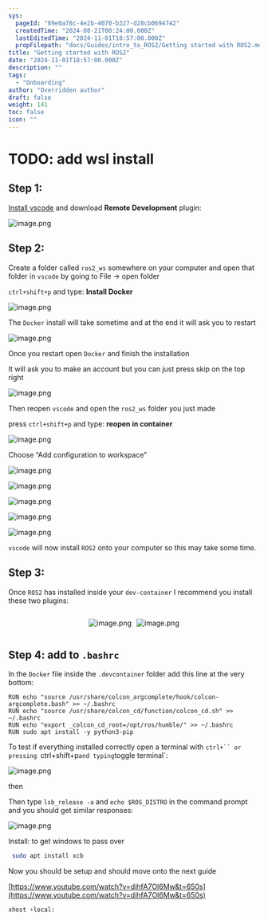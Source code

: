 ```yaml
---
sys:
  pageId: "89e0a78c-4e2b-4070-b327-d28cb0694742"
  createdTime: "2024-08-21T00:24:00.000Z"
  lastEditedTime: "2024-11-01T18:57:00.000Z"
  propFilepath: "docs/Guides/intro_to_ROS2/Getting started with ROS2.md"
title: "Getting started with ROS2"
date: "2024-11-01T18:57:00.000Z"
description: ""
tags:
  - "Onboarding"
author: "Overridden author"
draft: false
weight: 141
toc: false
icon: ""
---
```


# TODO: add wsl install

## Step 1:

[Install vscode](https://code.visualstudio.com/download) and download **Remote Development** plugin:

![image.png](https://prod-files-secure.s3.us-west-2.amazonaws.com/d518164a-d88e-44d1-a4ee-3adb3bd8bce0/efb52993-1881-4a40-b95e-6f020334f022/image.png?X-Amz-Algorithm=AWS4-HMAC-SHA256&X-Amz-Content-Sha256=UNSIGNED-PAYLOAD&X-Amz-Credential=ASIAZI2LB4667BMCHFEN%2F20250424%2Fus-west-2%2Fs3%2Faws4_request&X-Amz-Date=20250424T181046Z&X-Amz-Expires=3600&X-Amz-Security-Token=IQoJb3JpZ2luX2VjEIL%2F%2F%2F%2F%2F%2F%2F%2F%2F%2FwEaCXVzLXdlc3QtMiJHMEUCIQC%2FPT%2B9UO1G9hUDcdKCv3al8XBO3h%2FPCZTj3xr38EQwtAIgX5oV2lUbV5pFgHMXdd8RLs3QnbB%2BNzpk3pVIbwX1A%2BIq%2FwMIGxAAGgw2Mzc0MjMxODM4MDUiDPIU9iDpJbrmHYZkzyrcAwMXuhwzrg0fMn7AN7Pe6CMMQvfdB9cf7Nh9QvhGybAjgSgpCXeOhn7NsHUh86GzCBZJ0d8IoCqOCCrU%2BVwNhiqT2PXdGzNJ4xLfxvDBRmQP0vTTMXAKcuOXTROm2xD4c3U5BN0zJpAtvBt9POCurbOIryFfLdt9NGenLYUw%2F2a5bzaF9NagJ7RypaD15hanmNJB7jlLomEDNGVOOccrMj2aW2Zy%2BM2SjnWNNelsVwyr2By8r2qRSzAxaM%2BS0Ss0Q9D%2FntEaV%2BFDoYxGqsqOjC6sfqmKUwj0nNvz049riuyg6bR0pUD%2FFBPPZI86QBjU8LCA%2F2TZkjSnprPfRgVn4HkuFBevggtb%2Ba4fQhTEsSdt%2BZ5xWFuOaM4%2F%2B1tI5YMFNKKM01f6ZDXnwWwnbrJyF0W9wVYilXUTzQm22OX%2BoSiMZAzqNON615K8if%2BtKpuUM1Fj0puZE714kNepBbA2Z94xRCInTKpyAuzceKUUVmMqP7OhZWov62ByxpkHG92BkMLz4lZFJB9MyO7rdUrV9DBehR9G9UVO5ErfT30ElnnXwaq3cvdY1FhyB%2BMupaZFN7Wml9nL7baTrjOU6FhH2QHEVapz6LgejOTw%2BVqSffRd1fU5%2Fkrv1cKtYgbXMI7xqcAGOqUBg0SM3oWrIFW6hW5uyDKoeoozZBPPR0fJYuSGIqvl3ygG%2BTRNSpUNtttayq%2FWqxOUy3CJzMDP0iYqDdK3HjmLdjbe2R4W75aaetYoQfecJzlwY7aNYtlg8AIU16UUDdvMw2iJLMcVojtL0V2geGlGyaQ7VXPkWHb4zjtXOtTXUGLblkiNGlPQhgileiaw1X9d%2BaBoCYo%2BUqFNu3%2BFMtPz%2BtFAvpkF&X-Amz-Signature=efce407ee5fa841071994de15be413bc07d82e2819a040376d29b534ed3fb85b&X-Amz-SignedHeaders=host&x-id=GetObject)

## Step 2:

Create a folder called `ros2_ws` somewhere on your computer and open that folder in `vscode` by going to File → open folder 

`ctrl+shift+p` and type: **Install Docker**

![image.png](https://prod-files-secure.s3.us-west-2.amazonaws.com/d518164a-d88e-44d1-a4ee-3adb3bd8bce0/2269dc0e-1cd5-47ff-bceb-c04ad9b2eab0/image.png?X-Amz-Algorithm=AWS4-HMAC-SHA256&X-Amz-Content-Sha256=UNSIGNED-PAYLOAD&X-Amz-Credential=ASIAZI2LB4667BMCHFEN%2F20250424%2Fus-west-2%2Fs3%2Faws4_request&X-Amz-Date=20250424T181046Z&X-Amz-Expires=3600&X-Amz-Security-Token=IQoJb3JpZ2luX2VjEIL%2F%2F%2F%2F%2F%2F%2F%2F%2F%2FwEaCXVzLXdlc3QtMiJHMEUCIQC%2FPT%2B9UO1G9hUDcdKCv3al8XBO3h%2FPCZTj3xr38EQwtAIgX5oV2lUbV5pFgHMXdd8RLs3QnbB%2BNzpk3pVIbwX1A%2BIq%2FwMIGxAAGgw2Mzc0MjMxODM4MDUiDPIU9iDpJbrmHYZkzyrcAwMXuhwzrg0fMn7AN7Pe6CMMQvfdB9cf7Nh9QvhGybAjgSgpCXeOhn7NsHUh86GzCBZJ0d8IoCqOCCrU%2BVwNhiqT2PXdGzNJ4xLfxvDBRmQP0vTTMXAKcuOXTROm2xD4c3U5BN0zJpAtvBt9POCurbOIryFfLdt9NGenLYUw%2F2a5bzaF9NagJ7RypaD15hanmNJB7jlLomEDNGVOOccrMj2aW2Zy%2BM2SjnWNNelsVwyr2By8r2qRSzAxaM%2BS0Ss0Q9D%2FntEaV%2BFDoYxGqsqOjC6sfqmKUwj0nNvz049riuyg6bR0pUD%2FFBPPZI86QBjU8LCA%2F2TZkjSnprPfRgVn4HkuFBevggtb%2Ba4fQhTEsSdt%2BZ5xWFuOaM4%2F%2B1tI5YMFNKKM01f6ZDXnwWwnbrJyF0W9wVYilXUTzQm22OX%2BoSiMZAzqNON615K8if%2BtKpuUM1Fj0puZE714kNepBbA2Z94xRCInTKpyAuzceKUUVmMqP7OhZWov62ByxpkHG92BkMLz4lZFJB9MyO7rdUrV9DBehR9G9UVO5ErfT30ElnnXwaq3cvdY1FhyB%2BMupaZFN7Wml9nL7baTrjOU6FhH2QHEVapz6LgejOTw%2BVqSffRd1fU5%2Fkrv1cKtYgbXMI7xqcAGOqUBg0SM3oWrIFW6hW5uyDKoeoozZBPPR0fJYuSGIqvl3ygG%2BTRNSpUNtttayq%2FWqxOUy3CJzMDP0iYqDdK3HjmLdjbe2R4W75aaetYoQfecJzlwY7aNYtlg8AIU16UUDdvMw2iJLMcVojtL0V2geGlGyaQ7VXPkWHb4zjtXOtTXUGLblkiNGlPQhgileiaw1X9d%2BaBoCYo%2BUqFNu3%2BFMtPz%2BtFAvpkF&X-Amz-Signature=50da94c9eee99b0e900b077fbb8ae81f6dbaa1b8a3998ef78877f4480093404e&X-Amz-SignedHeaders=host&x-id=GetObject)

The `Docker` install will take sometime and at the end it will ask you to restart

![image.png](https://prod-files-secure.s3.us-west-2.amazonaws.com/d518164a-d88e-44d1-a4ee-3adb3bd8bce0/ed233f78-be33-4b1f-b89c-9c346c0e961e/image.png?X-Amz-Algorithm=AWS4-HMAC-SHA256&X-Amz-Content-Sha256=UNSIGNED-PAYLOAD&X-Amz-Credential=ASIAZI2LB4667BMCHFEN%2F20250424%2Fus-west-2%2Fs3%2Faws4_request&X-Amz-Date=20250424T181046Z&X-Amz-Expires=3600&X-Amz-Security-Token=IQoJb3JpZ2luX2VjEIL%2F%2F%2F%2F%2F%2F%2F%2F%2F%2FwEaCXVzLXdlc3QtMiJHMEUCIQC%2FPT%2B9UO1G9hUDcdKCv3al8XBO3h%2FPCZTj3xr38EQwtAIgX5oV2lUbV5pFgHMXdd8RLs3QnbB%2BNzpk3pVIbwX1A%2BIq%2FwMIGxAAGgw2Mzc0MjMxODM4MDUiDPIU9iDpJbrmHYZkzyrcAwMXuhwzrg0fMn7AN7Pe6CMMQvfdB9cf7Nh9QvhGybAjgSgpCXeOhn7NsHUh86GzCBZJ0d8IoCqOCCrU%2BVwNhiqT2PXdGzNJ4xLfxvDBRmQP0vTTMXAKcuOXTROm2xD4c3U5BN0zJpAtvBt9POCurbOIryFfLdt9NGenLYUw%2F2a5bzaF9NagJ7RypaD15hanmNJB7jlLomEDNGVOOccrMj2aW2Zy%2BM2SjnWNNelsVwyr2By8r2qRSzAxaM%2BS0Ss0Q9D%2FntEaV%2BFDoYxGqsqOjC6sfqmKUwj0nNvz049riuyg6bR0pUD%2FFBPPZI86QBjU8LCA%2F2TZkjSnprPfRgVn4HkuFBevggtb%2Ba4fQhTEsSdt%2BZ5xWFuOaM4%2F%2B1tI5YMFNKKM01f6ZDXnwWwnbrJyF0W9wVYilXUTzQm22OX%2BoSiMZAzqNON615K8if%2BtKpuUM1Fj0puZE714kNepBbA2Z94xRCInTKpyAuzceKUUVmMqP7OhZWov62ByxpkHG92BkMLz4lZFJB9MyO7rdUrV9DBehR9G9UVO5ErfT30ElnnXwaq3cvdY1FhyB%2BMupaZFN7Wml9nL7baTrjOU6FhH2QHEVapz6LgejOTw%2BVqSffRd1fU5%2Fkrv1cKtYgbXMI7xqcAGOqUBg0SM3oWrIFW6hW5uyDKoeoozZBPPR0fJYuSGIqvl3ygG%2BTRNSpUNtttayq%2FWqxOUy3CJzMDP0iYqDdK3HjmLdjbe2R4W75aaetYoQfecJzlwY7aNYtlg8AIU16UUDdvMw2iJLMcVojtL0V2geGlGyaQ7VXPkWHb4zjtXOtTXUGLblkiNGlPQhgileiaw1X9d%2BaBoCYo%2BUqFNu3%2BFMtPz%2BtFAvpkF&X-Amz-Signature=a4eba135147bc05f59498f5c5969fd068f2de384cc45f62e513594fe1ed34275&X-Amz-SignedHeaders=host&x-id=GetObject)

Once you restart open `Docker` and finish the installation

It will ask you to make an account but you can just press skip on the top right

![image.png](https://prod-files-secure.s3.us-west-2.amazonaws.com/d518164a-d88e-44d1-a4ee-3adb3bd8bce0/21010ad9-1659-4fd9-9f59-9932a09b2a3d/image.png?X-Amz-Algorithm=AWS4-HMAC-SHA256&X-Amz-Content-Sha256=UNSIGNED-PAYLOAD&X-Amz-Credential=ASIAZI2LB4667BMCHFEN%2F20250424%2Fus-west-2%2Fs3%2Faws4_request&X-Amz-Date=20250424T181046Z&X-Amz-Expires=3600&X-Amz-Security-Token=IQoJb3JpZ2luX2VjEIL%2F%2F%2F%2F%2F%2F%2F%2F%2F%2FwEaCXVzLXdlc3QtMiJHMEUCIQC%2FPT%2B9UO1G9hUDcdKCv3al8XBO3h%2FPCZTj3xr38EQwtAIgX5oV2lUbV5pFgHMXdd8RLs3QnbB%2BNzpk3pVIbwX1A%2BIq%2FwMIGxAAGgw2Mzc0MjMxODM4MDUiDPIU9iDpJbrmHYZkzyrcAwMXuhwzrg0fMn7AN7Pe6CMMQvfdB9cf7Nh9QvhGybAjgSgpCXeOhn7NsHUh86GzCBZJ0d8IoCqOCCrU%2BVwNhiqT2PXdGzNJ4xLfxvDBRmQP0vTTMXAKcuOXTROm2xD4c3U5BN0zJpAtvBt9POCurbOIryFfLdt9NGenLYUw%2F2a5bzaF9NagJ7RypaD15hanmNJB7jlLomEDNGVOOccrMj2aW2Zy%2BM2SjnWNNelsVwyr2By8r2qRSzAxaM%2BS0Ss0Q9D%2FntEaV%2BFDoYxGqsqOjC6sfqmKUwj0nNvz049riuyg6bR0pUD%2FFBPPZI86QBjU8LCA%2F2TZkjSnprPfRgVn4HkuFBevggtb%2Ba4fQhTEsSdt%2BZ5xWFuOaM4%2F%2B1tI5YMFNKKM01f6ZDXnwWwnbrJyF0W9wVYilXUTzQm22OX%2BoSiMZAzqNON615K8if%2BtKpuUM1Fj0puZE714kNepBbA2Z94xRCInTKpyAuzceKUUVmMqP7OhZWov62ByxpkHG92BkMLz4lZFJB9MyO7rdUrV9DBehR9G9UVO5ErfT30ElnnXwaq3cvdY1FhyB%2BMupaZFN7Wml9nL7baTrjOU6FhH2QHEVapz6LgejOTw%2BVqSffRd1fU5%2Fkrv1cKtYgbXMI7xqcAGOqUBg0SM3oWrIFW6hW5uyDKoeoozZBPPR0fJYuSGIqvl3ygG%2BTRNSpUNtttayq%2FWqxOUy3CJzMDP0iYqDdK3HjmLdjbe2R4W75aaetYoQfecJzlwY7aNYtlg8AIU16UUDdvMw2iJLMcVojtL0V2geGlGyaQ7VXPkWHb4zjtXOtTXUGLblkiNGlPQhgileiaw1X9d%2BaBoCYo%2BUqFNu3%2BFMtPz%2BtFAvpkF&X-Amz-Signature=a9ed32bdeb5d3ab3082bc6783a1df84151390b1e2a7bb368344b7ebbf684b880&X-Amz-SignedHeaders=host&x-id=GetObject)

Then reopen `vscode` and open the `ros2_ws` folder you just made

press `ctrl+shift+p` and type: **reopen in container**

![image.png](https://prod-files-secure.s3.us-west-2.amazonaws.com/d518164a-d88e-44d1-a4ee-3adb3bd8bce0/4e93b8c2-41ad-488c-8095-c74205196118/image.png?X-Amz-Algorithm=AWS4-HMAC-SHA256&X-Amz-Content-Sha256=UNSIGNED-PAYLOAD&X-Amz-Credential=ASIAZI2LB4667BMCHFEN%2F20250424%2Fus-west-2%2Fs3%2Faws4_request&X-Amz-Date=20250424T181046Z&X-Amz-Expires=3600&X-Amz-Security-Token=IQoJb3JpZ2luX2VjEIL%2F%2F%2F%2F%2F%2F%2F%2F%2F%2FwEaCXVzLXdlc3QtMiJHMEUCIQC%2FPT%2B9UO1G9hUDcdKCv3al8XBO3h%2FPCZTj3xr38EQwtAIgX5oV2lUbV5pFgHMXdd8RLs3QnbB%2BNzpk3pVIbwX1A%2BIq%2FwMIGxAAGgw2Mzc0MjMxODM4MDUiDPIU9iDpJbrmHYZkzyrcAwMXuhwzrg0fMn7AN7Pe6CMMQvfdB9cf7Nh9QvhGybAjgSgpCXeOhn7NsHUh86GzCBZJ0d8IoCqOCCrU%2BVwNhiqT2PXdGzNJ4xLfxvDBRmQP0vTTMXAKcuOXTROm2xD4c3U5BN0zJpAtvBt9POCurbOIryFfLdt9NGenLYUw%2F2a5bzaF9NagJ7RypaD15hanmNJB7jlLomEDNGVOOccrMj2aW2Zy%2BM2SjnWNNelsVwyr2By8r2qRSzAxaM%2BS0Ss0Q9D%2FntEaV%2BFDoYxGqsqOjC6sfqmKUwj0nNvz049riuyg6bR0pUD%2FFBPPZI86QBjU8LCA%2F2TZkjSnprPfRgVn4HkuFBevggtb%2Ba4fQhTEsSdt%2BZ5xWFuOaM4%2F%2B1tI5YMFNKKM01f6ZDXnwWwnbrJyF0W9wVYilXUTzQm22OX%2BoSiMZAzqNON615K8if%2BtKpuUM1Fj0puZE714kNepBbA2Z94xRCInTKpyAuzceKUUVmMqP7OhZWov62ByxpkHG92BkMLz4lZFJB9MyO7rdUrV9DBehR9G9UVO5ErfT30ElnnXwaq3cvdY1FhyB%2BMupaZFN7Wml9nL7baTrjOU6FhH2QHEVapz6LgejOTw%2BVqSffRd1fU5%2Fkrv1cKtYgbXMI7xqcAGOqUBg0SM3oWrIFW6hW5uyDKoeoozZBPPR0fJYuSGIqvl3ygG%2BTRNSpUNtttayq%2FWqxOUy3CJzMDP0iYqDdK3HjmLdjbe2R4W75aaetYoQfecJzlwY7aNYtlg8AIU16UUDdvMw2iJLMcVojtL0V2geGlGyaQ7VXPkWHb4zjtXOtTXUGLblkiNGlPQhgileiaw1X9d%2BaBoCYo%2BUqFNu3%2BFMtPz%2BtFAvpkF&X-Amz-Signature=41b35cd0a486ac29d6dad71b409b2b1ecbaf279399056cd1fbe2658346bbe5d3&X-Amz-SignedHeaders=host&x-id=GetObject)

Choose “Add configuration to workspace”

![image.png](https://prod-files-secure.s3.us-west-2.amazonaws.com/d518164a-d88e-44d1-a4ee-3adb3bd8bce0/9560b282-5060-4989-ba37-97e7b2c22476/image.png?X-Amz-Algorithm=AWS4-HMAC-SHA256&X-Amz-Content-Sha256=UNSIGNED-PAYLOAD&X-Amz-Credential=ASIAZI2LB4667BMCHFEN%2F20250424%2Fus-west-2%2Fs3%2Faws4_request&X-Amz-Date=20250424T181046Z&X-Amz-Expires=3600&X-Amz-Security-Token=IQoJb3JpZ2luX2VjEIL%2F%2F%2F%2F%2F%2F%2F%2F%2F%2FwEaCXVzLXdlc3QtMiJHMEUCIQC%2FPT%2B9UO1G9hUDcdKCv3al8XBO3h%2FPCZTj3xr38EQwtAIgX5oV2lUbV5pFgHMXdd8RLs3QnbB%2BNzpk3pVIbwX1A%2BIq%2FwMIGxAAGgw2Mzc0MjMxODM4MDUiDPIU9iDpJbrmHYZkzyrcAwMXuhwzrg0fMn7AN7Pe6CMMQvfdB9cf7Nh9QvhGybAjgSgpCXeOhn7NsHUh86GzCBZJ0d8IoCqOCCrU%2BVwNhiqT2PXdGzNJ4xLfxvDBRmQP0vTTMXAKcuOXTROm2xD4c3U5BN0zJpAtvBt9POCurbOIryFfLdt9NGenLYUw%2F2a5bzaF9NagJ7RypaD15hanmNJB7jlLomEDNGVOOccrMj2aW2Zy%2BM2SjnWNNelsVwyr2By8r2qRSzAxaM%2BS0Ss0Q9D%2FntEaV%2BFDoYxGqsqOjC6sfqmKUwj0nNvz049riuyg6bR0pUD%2FFBPPZI86QBjU8LCA%2F2TZkjSnprPfRgVn4HkuFBevggtb%2Ba4fQhTEsSdt%2BZ5xWFuOaM4%2F%2B1tI5YMFNKKM01f6ZDXnwWwnbrJyF0W9wVYilXUTzQm22OX%2BoSiMZAzqNON615K8if%2BtKpuUM1Fj0puZE714kNepBbA2Z94xRCInTKpyAuzceKUUVmMqP7OhZWov62ByxpkHG92BkMLz4lZFJB9MyO7rdUrV9DBehR9G9UVO5ErfT30ElnnXwaq3cvdY1FhyB%2BMupaZFN7Wml9nL7baTrjOU6FhH2QHEVapz6LgejOTw%2BVqSffRd1fU5%2Fkrv1cKtYgbXMI7xqcAGOqUBg0SM3oWrIFW6hW5uyDKoeoozZBPPR0fJYuSGIqvl3ygG%2BTRNSpUNtttayq%2FWqxOUy3CJzMDP0iYqDdK3HjmLdjbe2R4W75aaetYoQfecJzlwY7aNYtlg8AIU16UUDdvMw2iJLMcVojtL0V2geGlGyaQ7VXPkWHb4zjtXOtTXUGLblkiNGlPQhgileiaw1X9d%2BaBoCYo%2BUqFNu3%2BFMtPz%2BtFAvpkF&X-Amz-Signature=06c0287a8f7ea676e8f596e7f524bbfbb681329af2d7441b4868015d89345e44&X-Amz-SignedHeaders=host&x-id=GetObject)

![image.png](https://prod-files-secure.s3.us-west-2.amazonaws.com/d518164a-d88e-44d1-a4ee-3adb3bd8bce0/2ee63f81-886b-48e8-a553-dc6e5eac99e4/image.png?X-Amz-Algorithm=AWS4-HMAC-SHA256&X-Amz-Content-Sha256=UNSIGNED-PAYLOAD&X-Amz-Credential=ASIAZI2LB4667BMCHFEN%2F20250424%2Fus-west-2%2Fs3%2Faws4_request&X-Amz-Date=20250424T181046Z&X-Amz-Expires=3600&X-Amz-Security-Token=IQoJb3JpZ2luX2VjEIL%2F%2F%2F%2F%2F%2F%2F%2F%2F%2FwEaCXVzLXdlc3QtMiJHMEUCIQC%2FPT%2B9UO1G9hUDcdKCv3al8XBO3h%2FPCZTj3xr38EQwtAIgX5oV2lUbV5pFgHMXdd8RLs3QnbB%2BNzpk3pVIbwX1A%2BIq%2FwMIGxAAGgw2Mzc0MjMxODM4MDUiDPIU9iDpJbrmHYZkzyrcAwMXuhwzrg0fMn7AN7Pe6CMMQvfdB9cf7Nh9QvhGybAjgSgpCXeOhn7NsHUh86GzCBZJ0d8IoCqOCCrU%2BVwNhiqT2PXdGzNJ4xLfxvDBRmQP0vTTMXAKcuOXTROm2xD4c3U5BN0zJpAtvBt9POCurbOIryFfLdt9NGenLYUw%2F2a5bzaF9NagJ7RypaD15hanmNJB7jlLomEDNGVOOccrMj2aW2Zy%2BM2SjnWNNelsVwyr2By8r2qRSzAxaM%2BS0Ss0Q9D%2FntEaV%2BFDoYxGqsqOjC6sfqmKUwj0nNvz049riuyg6bR0pUD%2FFBPPZI86QBjU8LCA%2F2TZkjSnprPfRgVn4HkuFBevggtb%2Ba4fQhTEsSdt%2BZ5xWFuOaM4%2F%2B1tI5YMFNKKM01f6ZDXnwWwnbrJyF0W9wVYilXUTzQm22OX%2BoSiMZAzqNON615K8if%2BtKpuUM1Fj0puZE714kNepBbA2Z94xRCInTKpyAuzceKUUVmMqP7OhZWov62ByxpkHG92BkMLz4lZFJB9MyO7rdUrV9DBehR9G9UVO5ErfT30ElnnXwaq3cvdY1FhyB%2BMupaZFN7Wml9nL7baTrjOU6FhH2QHEVapz6LgejOTw%2BVqSffRd1fU5%2Fkrv1cKtYgbXMI7xqcAGOqUBg0SM3oWrIFW6hW5uyDKoeoozZBPPR0fJYuSGIqvl3ygG%2BTRNSpUNtttayq%2FWqxOUy3CJzMDP0iYqDdK3HjmLdjbe2R4W75aaetYoQfecJzlwY7aNYtlg8AIU16UUDdvMw2iJLMcVojtL0V2geGlGyaQ7VXPkWHb4zjtXOtTXUGLblkiNGlPQhgileiaw1X9d%2BaBoCYo%2BUqFNu3%2BFMtPz%2BtFAvpkF&X-Amz-Signature=f0b0800013955ec7279a269fb17454a8c9f7237f12d17942d9ea0d02873a6beb&X-Amz-SignedHeaders=host&x-id=GetObject)

![image.png](https://prod-files-secure.s3.us-west-2.amazonaws.com/d518164a-d88e-44d1-a4ee-3adb3bd8bce0/ae1580b2-b048-407e-aed9-b584224a7a04/image.png?X-Amz-Algorithm=AWS4-HMAC-SHA256&X-Amz-Content-Sha256=UNSIGNED-PAYLOAD&X-Amz-Credential=ASIAZI2LB4667BMCHFEN%2F20250424%2Fus-west-2%2Fs3%2Faws4_request&X-Amz-Date=20250424T181046Z&X-Amz-Expires=3600&X-Amz-Security-Token=IQoJb3JpZ2luX2VjEIL%2F%2F%2F%2F%2F%2F%2F%2F%2F%2FwEaCXVzLXdlc3QtMiJHMEUCIQC%2FPT%2B9UO1G9hUDcdKCv3al8XBO3h%2FPCZTj3xr38EQwtAIgX5oV2lUbV5pFgHMXdd8RLs3QnbB%2BNzpk3pVIbwX1A%2BIq%2FwMIGxAAGgw2Mzc0MjMxODM4MDUiDPIU9iDpJbrmHYZkzyrcAwMXuhwzrg0fMn7AN7Pe6CMMQvfdB9cf7Nh9QvhGybAjgSgpCXeOhn7NsHUh86GzCBZJ0d8IoCqOCCrU%2BVwNhiqT2PXdGzNJ4xLfxvDBRmQP0vTTMXAKcuOXTROm2xD4c3U5BN0zJpAtvBt9POCurbOIryFfLdt9NGenLYUw%2F2a5bzaF9NagJ7RypaD15hanmNJB7jlLomEDNGVOOccrMj2aW2Zy%2BM2SjnWNNelsVwyr2By8r2qRSzAxaM%2BS0Ss0Q9D%2FntEaV%2BFDoYxGqsqOjC6sfqmKUwj0nNvz049riuyg6bR0pUD%2FFBPPZI86QBjU8LCA%2F2TZkjSnprPfRgVn4HkuFBevggtb%2Ba4fQhTEsSdt%2BZ5xWFuOaM4%2F%2B1tI5YMFNKKM01f6ZDXnwWwnbrJyF0W9wVYilXUTzQm22OX%2BoSiMZAzqNON615K8if%2BtKpuUM1Fj0puZE714kNepBbA2Z94xRCInTKpyAuzceKUUVmMqP7OhZWov62ByxpkHG92BkMLz4lZFJB9MyO7rdUrV9DBehR9G9UVO5ErfT30ElnnXwaq3cvdY1FhyB%2BMupaZFN7Wml9nL7baTrjOU6FhH2QHEVapz6LgejOTw%2BVqSffRd1fU5%2Fkrv1cKtYgbXMI7xqcAGOqUBg0SM3oWrIFW6hW5uyDKoeoozZBPPR0fJYuSGIqvl3ygG%2BTRNSpUNtttayq%2FWqxOUy3CJzMDP0iYqDdK3HjmLdjbe2R4W75aaetYoQfecJzlwY7aNYtlg8AIU16UUDdvMw2iJLMcVojtL0V2geGlGyaQ7VXPkWHb4zjtXOtTXUGLblkiNGlPQhgileiaw1X9d%2BaBoCYo%2BUqFNu3%2BFMtPz%2BtFAvpkF&X-Amz-Signature=1aeca953e3ee1f72ff0a52eb1c04e8a248e6a59508c37f3c6bcedf691b441ab2&X-Amz-SignedHeaders=host&x-id=GetObject)

![image.png](https://prod-files-secure.s3.us-west-2.amazonaws.com/d518164a-d88e-44d1-a4ee-3adb3bd8bce0/53255b28-f75e-430f-b9e3-c0ac8577e42b/image.png?X-Amz-Algorithm=AWS4-HMAC-SHA256&X-Amz-Content-Sha256=UNSIGNED-PAYLOAD&X-Amz-Credential=ASIAZI2LB4667BMCHFEN%2F20250424%2Fus-west-2%2Fs3%2Faws4_request&X-Amz-Date=20250424T181046Z&X-Amz-Expires=3600&X-Amz-Security-Token=IQoJb3JpZ2luX2VjEIL%2F%2F%2F%2F%2F%2F%2F%2F%2F%2FwEaCXVzLXdlc3QtMiJHMEUCIQC%2FPT%2B9UO1G9hUDcdKCv3al8XBO3h%2FPCZTj3xr38EQwtAIgX5oV2lUbV5pFgHMXdd8RLs3QnbB%2BNzpk3pVIbwX1A%2BIq%2FwMIGxAAGgw2Mzc0MjMxODM4MDUiDPIU9iDpJbrmHYZkzyrcAwMXuhwzrg0fMn7AN7Pe6CMMQvfdB9cf7Nh9QvhGybAjgSgpCXeOhn7NsHUh86GzCBZJ0d8IoCqOCCrU%2BVwNhiqT2PXdGzNJ4xLfxvDBRmQP0vTTMXAKcuOXTROm2xD4c3U5BN0zJpAtvBt9POCurbOIryFfLdt9NGenLYUw%2F2a5bzaF9NagJ7RypaD15hanmNJB7jlLomEDNGVOOccrMj2aW2Zy%2BM2SjnWNNelsVwyr2By8r2qRSzAxaM%2BS0Ss0Q9D%2FntEaV%2BFDoYxGqsqOjC6sfqmKUwj0nNvz049riuyg6bR0pUD%2FFBPPZI86QBjU8LCA%2F2TZkjSnprPfRgVn4HkuFBevggtb%2Ba4fQhTEsSdt%2BZ5xWFuOaM4%2F%2B1tI5YMFNKKM01f6ZDXnwWwnbrJyF0W9wVYilXUTzQm22OX%2BoSiMZAzqNON615K8if%2BtKpuUM1Fj0puZE714kNepBbA2Z94xRCInTKpyAuzceKUUVmMqP7OhZWov62ByxpkHG92BkMLz4lZFJB9MyO7rdUrV9DBehR9G9UVO5ErfT30ElnnXwaq3cvdY1FhyB%2BMupaZFN7Wml9nL7baTrjOU6FhH2QHEVapz6LgejOTw%2BVqSffRd1fU5%2Fkrv1cKtYgbXMI7xqcAGOqUBg0SM3oWrIFW6hW5uyDKoeoozZBPPR0fJYuSGIqvl3ygG%2BTRNSpUNtttayq%2FWqxOUy3CJzMDP0iYqDdK3HjmLdjbe2R4W75aaetYoQfecJzlwY7aNYtlg8AIU16UUDdvMw2iJLMcVojtL0V2geGlGyaQ7VXPkWHb4zjtXOtTXUGLblkiNGlPQhgileiaw1X9d%2BaBoCYo%2BUqFNu3%2BFMtPz%2BtFAvpkF&X-Amz-Signature=fc9f37f607e73396318b5086b2cd5b904d5d2f34e28f0e193f4ec7081928c6cb&X-Amz-SignedHeaders=host&x-id=GetObject)

![image.png](https://prod-files-secure.s3.us-west-2.amazonaws.com/d518164a-d88e-44d1-a4ee-3adb3bd8bce0/7c562767-5af9-4ffb-97d1-327bcdf4ee00/image.png?X-Amz-Algorithm=AWS4-HMAC-SHA256&X-Amz-Content-Sha256=UNSIGNED-PAYLOAD&X-Amz-Credential=ASIAZI2LB4667BMCHFEN%2F20250424%2Fus-west-2%2Fs3%2Faws4_request&X-Amz-Date=20250424T181046Z&X-Amz-Expires=3600&X-Amz-Security-Token=IQoJb3JpZ2luX2VjEIL%2F%2F%2F%2F%2F%2F%2F%2F%2F%2FwEaCXVzLXdlc3QtMiJHMEUCIQC%2FPT%2B9UO1G9hUDcdKCv3al8XBO3h%2FPCZTj3xr38EQwtAIgX5oV2lUbV5pFgHMXdd8RLs3QnbB%2BNzpk3pVIbwX1A%2BIq%2FwMIGxAAGgw2Mzc0MjMxODM4MDUiDPIU9iDpJbrmHYZkzyrcAwMXuhwzrg0fMn7AN7Pe6CMMQvfdB9cf7Nh9QvhGybAjgSgpCXeOhn7NsHUh86GzCBZJ0d8IoCqOCCrU%2BVwNhiqT2PXdGzNJ4xLfxvDBRmQP0vTTMXAKcuOXTROm2xD4c3U5BN0zJpAtvBt9POCurbOIryFfLdt9NGenLYUw%2F2a5bzaF9NagJ7RypaD15hanmNJB7jlLomEDNGVOOccrMj2aW2Zy%2BM2SjnWNNelsVwyr2By8r2qRSzAxaM%2BS0Ss0Q9D%2FntEaV%2BFDoYxGqsqOjC6sfqmKUwj0nNvz049riuyg6bR0pUD%2FFBPPZI86QBjU8LCA%2F2TZkjSnprPfRgVn4HkuFBevggtb%2Ba4fQhTEsSdt%2BZ5xWFuOaM4%2F%2B1tI5YMFNKKM01f6ZDXnwWwnbrJyF0W9wVYilXUTzQm22OX%2BoSiMZAzqNON615K8if%2BtKpuUM1Fj0puZE714kNepBbA2Z94xRCInTKpyAuzceKUUVmMqP7OhZWov62ByxpkHG92BkMLz4lZFJB9MyO7rdUrV9DBehR9G9UVO5ErfT30ElnnXwaq3cvdY1FhyB%2BMupaZFN7Wml9nL7baTrjOU6FhH2QHEVapz6LgejOTw%2BVqSffRd1fU5%2Fkrv1cKtYgbXMI7xqcAGOqUBg0SM3oWrIFW6hW5uyDKoeoozZBPPR0fJYuSGIqvl3ygG%2BTRNSpUNtttayq%2FWqxOUy3CJzMDP0iYqDdK3HjmLdjbe2R4W75aaetYoQfecJzlwY7aNYtlg8AIU16UUDdvMw2iJLMcVojtL0V2geGlGyaQ7VXPkWHb4zjtXOtTXUGLblkiNGlPQhgileiaw1X9d%2BaBoCYo%2BUqFNu3%2BFMtPz%2BtFAvpkF&X-Amz-Signature=8316842176c5a4476a526eb144c81465f9150179a94c5f8fa32364e7a3e4b0e7&X-Amz-SignedHeaders=host&x-id=GetObject)

`vscode` will now install `ROS2` onto your computer so this may take some time.

## Step 3:

Once `ROS2` has installed inside your `dev-container` I recommend you install these two plugins:

<div style="display: flex;flex-direction: row; column-gap:10px; max-width: 630px;justify-content: center;">
<div>

![image.png](https://prod-files-secure.s3.us-west-2.amazonaws.com/d518164a-d88e-44d1-a4ee-3adb3bd8bce0/3fc3d550-5a54-4ba1-ba6b-faa01cdb7369/image.png?X-Amz-Algorithm=AWS4-HMAC-SHA256&X-Amz-Content-Sha256=UNSIGNED-PAYLOAD&X-Amz-Credential=ASIAZI2LB46663EKP44M%2F20250424%2Fus-west-2%2Fs3%2Faws4_request&X-Amz-Date=20250424T181049Z&X-Amz-Expires=3600&X-Amz-Security-Token=IQoJb3JpZ2luX2VjEIL%2F%2F%2F%2F%2F%2F%2F%2F%2F%2FwEaCXVzLXdlc3QtMiJGMEQCIBNoT6xR4myzxSeOvZK4t5uR1e4Dd2Jkg8X%2FSK1AeUVhAiBRkOde7D5U6vpr9N4dO2DVyC88XnFlMHUjfKkFl9PvJir%2FAwgbEAAaDDYzNzQyMzE4MzgwNSIM1S9ZizyvphEbIR3OKtwDBV69cNbAjYjtzT4HU2BWY4oG3Q3fVIUnYfkqFlXvLl%2BhtyTmk5%2FNb8dSsZHgrM0Zj4LGtu0cadXBgPI%2FRUQGDVSh3DWQQwbNrtOkLsHLGoK7RayV19rKqhMt3znHYjQ9xZIm9Q33SyrcBRfNrXWA%2BiOjVbvSVEYe3%2FnDr%2Bs9R%2FN5J1oAw0E1PUxbDtPL30jU02b9ikxajMjfbArF64ciDA09PpEld7lnGyeYEitqIFwd8ZRo7jglzAzot1XUnCYfTmhprJVGqi2H2dmuBhPratdrh50Gwtsj%2Fl2h%2FQWH9GkBEQeCNSqN44FmvU%2FCvH0gKBX5S%2F2V4%2Bo05q0XEeBKu0PSJWmaU2E4zr4bzYbCmm3C8O5SiAlrnAtl4qXE7xB9%2B3rnLePhD8Zwsxyg8YW9X6hYFnuzNvVcKBOcyovXhgYga9qqd0kYA1eEcIx56bfV6kwnxL95ByASvQOeGRVBNxlzPd0NqGvj158SX667YOiPszFijjcoemX539XtL%2BwEGxqO7Edx%2Bajoy%2F0ok%2Fmxr937M8utYYfu4IQhc5E%2FQyIwxKviM0qZSSpAk0DwRt8H2tWm4i9ObGnRobgVyrfvtLGRKZATpfwwTN3M4IeSgj709ImKygN%2Bz9ysYTUw9vCpwAY6pgERKSCtmY%2BsrSGkA9bdkI2NLbb9%2FVyuLUG0U0SUKuG%2FFbPEYvBKhlGQEt2fixkUIWCh3jfn8Xrmboe17GMOyha5fopPor0HoO%2FMnV%2BF6vmkFyRwusOk56yQuj3LLm70tlGBxd36K4J4l2tvp5i8%2B0OCpz2mFR297Q%2BO05z6E0b6HB1dG3jYkp37DuqiH7qXY5atG05We99zlY6ilKnoWziwW3BXndip&X-Amz-Signature=c89c7a733e1f2d6221d6863b5755973162b2b83dd5553838647d81912eb1b9f2&X-Amz-SignedHeaders=host&x-id=GetObject)

</div>
<div>

![image.png](https://prod-files-secure.s3.us-west-2.amazonaws.com/d518164a-d88e-44d1-a4ee-3adb3bd8bce0/d994cc66-13c2-4093-a5a3-f84cf4601a82/image.png?X-Amz-Algorithm=AWS4-HMAC-SHA256&X-Amz-Content-Sha256=UNSIGNED-PAYLOAD&X-Amz-Credential=ASIAZI2LB466R75LE4DD%2F20250424%2Fus-west-2%2Fs3%2Faws4_request&X-Amz-Date=20250424T181049Z&X-Amz-Expires=3600&X-Amz-Security-Token=IQoJb3JpZ2luX2VjEIL%2F%2F%2F%2F%2F%2F%2F%2F%2F%2FwEaCXVzLXdlc3QtMiJGMEQCICl2dQy6ilnM48RuarmlDif3%2BgauSEqJa3I1pB8lWVXEAiB7AC0MtaDaDPolJDhnSher%2Baa2myDDnVlWUIPgB34jjSr%2FAwgbEAAaDDYzNzQyMzE4MzgwNSIMl2LrVufnSFo4DREdKtwDtAxSGEnb7gCYlMlJIKI8CZMP5yuOGnyry3Rm53p5To0CeIL3YxCpLZ6NlLK%2Fff76rt1vm%2Bg0HrvmQ0RL74LqjUFMlqkzbyInHd74cGzPmUSBSdPQMWRmSDf%2BnoiO4UShNr50cjfqYRPzq6nWW4TgrjocyJafUqZvE5HZ%2BilFmw68IbYDKOnM%2BvJbXIWgxTMTeOajpKCgNHMs%2BuC7%2Bo8tUpkVkw6t0rPToIgi3CJla34oNpjPbj8w9%2BK1TZHtrUHTpDQFAnjcn1FyMA4VkzyVIdc82uHnT22PdADlsouC1pmhraP82UnNnEf7yR7BM8opoSIfmvX%2BXLDccOG%2FKMPUVaYkmmFNKltThPFq8KS3%2FbaRQSAe8p6oUQiZIobZWLXbEjQluEbn13xDu%2BX5rbTHly528ALQ2KDGaVcknYmIt22aWtYZHZOorYO4pm62D0D2w97veUEkMdAxBj77kE6CkbDlcRBclvhJQPHAfhEIz5t4yytYUfw8KeFZOuL7hDPnSDWZEy7tvfrDBcXHEcqnQkaCVq0ORz6XIklPiCIJZmwgAuIR%2F3gHiQ1GUqW66PehEJYA6uyySnEZu0%2BZQ%2FjKhNOtQv570OnAsZSjQEgLJUwT4tvZC%2Fz%2F0Z2ekq4wlPGpwAY6pgGv%2BeOf5Psw2lNlvb4pz22kHSXaRFHgHexgYs1ECF1jzk0mURxqFWqllkKN2uSl1LAdwy3DBvRkFjlb0ApPxA0OenkNOyCFRr%2BTXwF93jEBaqEoIEEMIrSdVINBFLi6T5xtGNKQWu67P3AKiRJDA%2FbiLExw71IWjweIgOJAZ9k9Bf9FtMAgnjaGMxDxO9Xhg%2FCwUp4bbakgALQqjvx2WD2q5dVjlBU3&X-Amz-Signature=f6b3b30a695166f219f247380c29d3e7f6745555d6869b54730031ca349c08f9&X-Amz-SignedHeaders=host&x-id=GetObject)

</div>
</div>

## Step 4: add to `.bashrc`

In the `Docker` file inside the `.devcontainer` folder add this line at the very bottom: 

```docker
RUN echo "source /usr/share/colcon_argcomplete/hook/colcon-argcomplete.bash" >> ~/.bashrc
RUN echo "source /usr/share/colcon_cd/function/colcon_cd.sh" >> ~/.bashrc
RUN echo "export _colcon_cd_root=/opt/ros/humble/" >> ~/.bashrc
RUN sudo apt install -y python3-pip 
```

To test if everything installed correctly open a terminal with `ctrl+`` or pressing `ctrl+shift+p` and typing `toggle terminal`:

![image.png](https://prod-files-secure.s3.us-west-2.amazonaws.com/d518164a-d88e-44d1-a4ee-3adb3bd8bce0/6a4943d8-b04e-4c02-9a58-775f3384d1a5/image.png?X-Amz-Algorithm=AWS4-HMAC-SHA256&X-Amz-Content-Sha256=UNSIGNED-PAYLOAD&X-Amz-Credential=ASIAZI2LB4667BMCHFEN%2F20250424%2Fus-west-2%2Fs3%2Faws4_request&X-Amz-Date=20250424T181046Z&X-Amz-Expires=3600&X-Amz-Security-Token=IQoJb3JpZ2luX2VjEIL%2F%2F%2F%2F%2F%2F%2F%2F%2F%2FwEaCXVzLXdlc3QtMiJHMEUCIQC%2FPT%2B9UO1G9hUDcdKCv3al8XBO3h%2FPCZTj3xr38EQwtAIgX5oV2lUbV5pFgHMXdd8RLs3QnbB%2BNzpk3pVIbwX1A%2BIq%2FwMIGxAAGgw2Mzc0MjMxODM4MDUiDPIU9iDpJbrmHYZkzyrcAwMXuhwzrg0fMn7AN7Pe6CMMQvfdB9cf7Nh9QvhGybAjgSgpCXeOhn7NsHUh86GzCBZJ0d8IoCqOCCrU%2BVwNhiqT2PXdGzNJ4xLfxvDBRmQP0vTTMXAKcuOXTROm2xD4c3U5BN0zJpAtvBt9POCurbOIryFfLdt9NGenLYUw%2F2a5bzaF9NagJ7RypaD15hanmNJB7jlLomEDNGVOOccrMj2aW2Zy%2BM2SjnWNNelsVwyr2By8r2qRSzAxaM%2BS0Ss0Q9D%2FntEaV%2BFDoYxGqsqOjC6sfqmKUwj0nNvz049riuyg6bR0pUD%2FFBPPZI86QBjU8LCA%2F2TZkjSnprPfRgVn4HkuFBevggtb%2Ba4fQhTEsSdt%2BZ5xWFuOaM4%2F%2B1tI5YMFNKKM01f6ZDXnwWwnbrJyF0W9wVYilXUTzQm22OX%2BoSiMZAzqNON615K8if%2BtKpuUM1Fj0puZE714kNepBbA2Z94xRCInTKpyAuzceKUUVmMqP7OhZWov62ByxpkHG92BkMLz4lZFJB9MyO7rdUrV9DBehR9G9UVO5ErfT30ElnnXwaq3cvdY1FhyB%2BMupaZFN7Wml9nL7baTrjOU6FhH2QHEVapz6LgejOTw%2BVqSffRd1fU5%2Fkrv1cKtYgbXMI7xqcAGOqUBg0SM3oWrIFW6hW5uyDKoeoozZBPPR0fJYuSGIqvl3ygG%2BTRNSpUNtttayq%2FWqxOUy3CJzMDP0iYqDdK3HjmLdjbe2R4W75aaetYoQfecJzlwY7aNYtlg8AIU16UUDdvMw2iJLMcVojtL0V2geGlGyaQ7VXPkWHb4zjtXOtTXUGLblkiNGlPQhgileiaw1X9d%2BaBoCYo%2BUqFNu3%2BFMtPz%2BtFAvpkF&X-Amz-Signature=9790c0ee519a52f6791f3cbdc99105a1a546d56f8bb7c0fc7759c1cea2bb08f4&X-Amz-SignedHeaders=host&x-id=GetObject)

then 

Then type `lsb_release -a` and `echo $ROS_DISTRO` in the command prompt and you should get similar responses:

![image.png](https://prod-files-secure.s3.us-west-2.amazonaws.com/d518164a-d88e-44d1-a4ee-3adb3bd8bce0/3e635dec-a805-4e85-8b9e-d000e5b71a4e/image.png?X-Amz-Algorithm=AWS4-HMAC-SHA256&X-Amz-Content-Sha256=UNSIGNED-PAYLOAD&X-Amz-Credential=ASIAZI2LB4667BMCHFEN%2F20250424%2Fus-west-2%2Fs3%2Faws4_request&X-Amz-Date=20250424T181046Z&X-Amz-Expires=3600&X-Amz-Security-Token=IQoJb3JpZ2luX2VjEIL%2F%2F%2F%2F%2F%2F%2F%2F%2F%2FwEaCXVzLXdlc3QtMiJHMEUCIQC%2FPT%2B9UO1G9hUDcdKCv3al8XBO3h%2FPCZTj3xr38EQwtAIgX5oV2lUbV5pFgHMXdd8RLs3QnbB%2BNzpk3pVIbwX1A%2BIq%2FwMIGxAAGgw2Mzc0MjMxODM4MDUiDPIU9iDpJbrmHYZkzyrcAwMXuhwzrg0fMn7AN7Pe6CMMQvfdB9cf7Nh9QvhGybAjgSgpCXeOhn7NsHUh86GzCBZJ0d8IoCqOCCrU%2BVwNhiqT2PXdGzNJ4xLfxvDBRmQP0vTTMXAKcuOXTROm2xD4c3U5BN0zJpAtvBt9POCurbOIryFfLdt9NGenLYUw%2F2a5bzaF9NagJ7RypaD15hanmNJB7jlLomEDNGVOOccrMj2aW2Zy%2BM2SjnWNNelsVwyr2By8r2qRSzAxaM%2BS0Ss0Q9D%2FntEaV%2BFDoYxGqsqOjC6sfqmKUwj0nNvz049riuyg6bR0pUD%2FFBPPZI86QBjU8LCA%2F2TZkjSnprPfRgVn4HkuFBevggtb%2Ba4fQhTEsSdt%2BZ5xWFuOaM4%2F%2B1tI5YMFNKKM01f6ZDXnwWwnbrJyF0W9wVYilXUTzQm22OX%2BoSiMZAzqNON615K8if%2BtKpuUM1Fj0puZE714kNepBbA2Z94xRCInTKpyAuzceKUUVmMqP7OhZWov62ByxpkHG92BkMLz4lZFJB9MyO7rdUrV9DBehR9G9UVO5ErfT30ElnnXwaq3cvdY1FhyB%2BMupaZFN7Wml9nL7baTrjOU6FhH2QHEVapz6LgejOTw%2BVqSffRd1fU5%2Fkrv1cKtYgbXMI7xqcAGOqUBg0SM3oWrIFW6hW5uyDKoeoozZBPPR0fJYuSGIqvl3ygG%2BTRNSpUNtttayq%2FWqxOUy3CJzMDP0iYqDdK3HjmLdjbe2R4W75aaetYoQfecJzlwY7aNYtlg8AIU16UUDdvMw2iJLMcVojtL0V2geGlGyaQ7VXPkWHb4zjtXOtTXUGLblkiNGlPQhgileiaw1X9d%2BaBoCYo%2BUqFNu3%2BFMtPz%2BtFAvpkF&X-Amz-Signature=2ae395a712f9d69d8902e9666e9048af2e674ad0c4393109475a8ba5eef1baea&X-Amz-SignedHeaders=host&x-id=GetObject)

Install:  to get windows to pass over

```bash
 sudo apt install xcb
```

Now you should be setup and should move onto the next guide 

[https://www.youtube.com/watch?v=dihfA7Ol6Mw&t=650s](https://www.youtube.com/watch?v=dihfA7Ol6Mw&t=650s)

```python
xhost +local:
```
